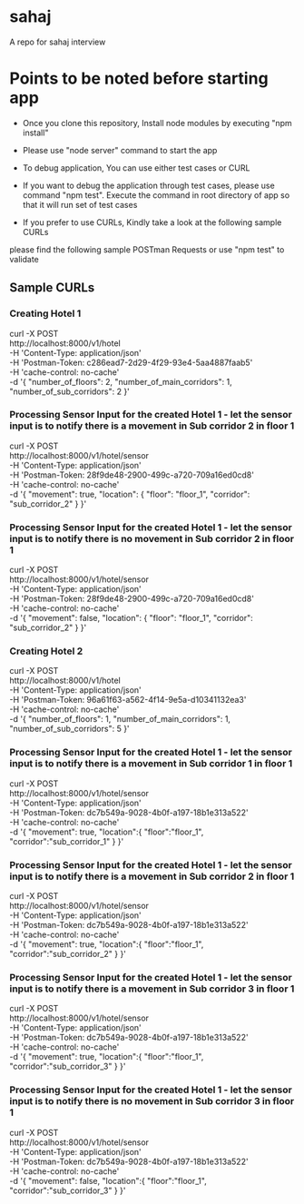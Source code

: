 # sahaj
A repo for sahaj interview



# Points to be noted before starting app


* Once you clone this repository, Install node modules by executing "npm install"

* Please use "node server" command to start the app

* To debug application, You can use either test cases or  CURL

* If you want to debug the application through test cases, please use command "npm test". Execute the command in root directory of app so that it will run set of test cases

* If you prefer to use CURLs, Kindly take a look at the following sample CURLs

please find the following sample  POSTman Requests or use "npm test" to validate 


##  Sample CURLs

### Creating Hotel 1

curl -X POST \
  http://localhost:8000/v1/hotel \
  -H 'Content-Type: application/json' \
  -H 'Postman-Token: c286ead7-2d29-4f29-93e4-5aa4887faab5' \
  -H 'cache-control: no-cache' \
  -d '{
        "number_of_floors": 2,
        "number_of_main_corridors": 1,
        "number_of_sub_corridors": 2
    }'


### Processing Sensor Input for the created Hotel 1 - let the sensor input is to notify there is a movement in Sub corridor 2 in floor 1

curl -X POST \
  http://localhost:8000/v1/hotel/sensor \
  -H 'Content-Type: application/json' \
  -H 'Postman-Token: 28f9de48-2900-499c-a720-709a16ed0cd8' \
  -H 'cache-control: no-cache' \
  -d '{
        "movement": true,
        "location": {
            "floor": "floor_1",
            "corridor": "sub_corridor_2"
        }
    }'


### Processing Sensor Input for the created Hotel 1 - let the sensor input is to notify there is no movement in Sub corridor 2 in floor 1

curl -X POST \
  http://localhost:8000/v1/hotel/sensor \
  -H 'Content-Type: application/json' \
  -H 'Postman-Token: 28f9de48-2900-499c-a720-709a16ed0cd8' \
  -H 'cache-control: no-cache' \
  -d '{
        "movement": false,
        "location": {
            "floor": "floor_1",
            "corridor": "sub_corridor_2"
        }
    }'





### Creating Hotel 2

curl -X POST \
  http://localhost:8000/v1/hotel \
  -H 'Content-Type: application/json' \
  -H 'Postman-Token: 96a61f63-a562-4f14-9e5a-d10341132ea3' \
  -H 'cache-control: no-cache' \
  -d '{
        "number_of_floors": 1,
        "number_of_main_corridors": 1,
        "number_of_sub_corridors": 5
    }'


### Processing Sensor Input for the created Hotel 1 - let the sensor input is to notify there is a movement in Sub corridor 1 in floor 1

curl -X POST \
  http://localhost:8000/v1/hotel/sensor \
  -H 'Content-Type: application/json' \
  -H 'Postman-Token: dc7b549a-9028-4b0f-a197-18b1e313a522' \
  -H 'cache-control: no-cache' \
  -d '{
        "movement": true,
        "location":{
            "floor":"floor_1",
            "corridor":"sub_corridor_1"
        }
    }'


### Processing Sensor Input for the created Hotel 1 - let the sensor input is to notify there is a movement in Sub corridor 2 in floor 1

curl -X POST \
  http://localhost:8000/v1/hotel/sensor \
  -H 'Content-Type: application/json' \
  -H 'Postman-Token: dc7b549a-9028-4b0f-a197-18b1e313a522' \
  -H 'cache-control: no-cache' \
  -d '{
        "movement": true,
        "location":{
            "floor":"floor_1",
            "corridor":"sub_corridor_2"
        }
    }'


### Processing Sensor Input for the created Hotel 1 - let the sensor input is to notify there is a movement in Sub corridor 3 in floor 1

curl -X POST \
  http://localhost:8000/v1/hotel/sensor \
  -H 'Content-Type: application/json' \
  -H 'Postman-Token: dc7b549a-9028-4b0f-a197-18b1e313a522' \
  -H 'cache-control: no-cache' \
  -d '{
        "movement": true,
        "location":{
            "floor":"floor_1",
            "corridor":"sub_corridor_3"
        }
    }'


### Processing Sensor Input for the created Hotel 1 - let the sensor input is to notify there is no movement in Sub corridor 3 in floor 1

curl -X POST \
  http://localhost:8000/v1/hotel/sensor \
  -H 'Content-Type: application/json' \
  -H 'Postman-Token: dc7b549a-9028-4b0f-a197-18b1e313a522' \
  -H 'cache-control: no-cache' \
  -d '{
        "movement": false,
        "location":{
            "floor":"floor_1",
            "corridor":"sub_corridor_3"
        }
    }'


